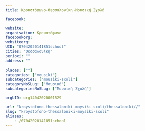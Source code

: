 ```yaml
---
title: Κρουστόφωνο-Θεσσαλονίκη-Μουσική Σχολή

facebook:

website:
organisation: Κρουστόφωνο
facebookorg:
websiteorg:
UID: "07042020141851school"
cities: "Θεσσαλονίκη"
perioxi: ""
address: ""

places: [""]
categories: ["mousiki"]
subcategories: ["mousiki-sxoli"]
categoryNoSLug: ["Μουσική"]
subcategoriesNoSLug: ["Μουσική Σχολή"]

orgUID: org14042020001529

url: "kroystofono-thessaloniki-moysiki-sxoli/thessaloniki//"
slug: "kroystofono-thessaloniki-moysiki-sxoli"
aliases:
    - /07042020141851school
---
```





